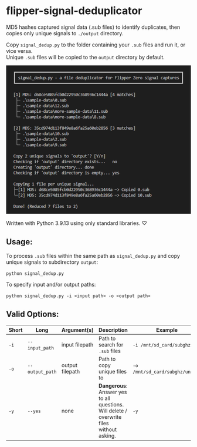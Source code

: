 # flipper-signal-deduplicator

MD5 hashes captured signal data (.sub files) to identify duplicates, then copies only unique signals to `./output` directory.

Copy `signal_dedup.py` to the folder containing your `.sub` files and run it, or vice versa.   
Unique `.sub` files will be copied to the `output` directory by default.

![Screenshot of signal_dedup.py in action](sample.png)

Written with Python 3.9.13 using only standard libraries. ♡

## Usage:
To process `.sub` files within the same path as `signal_dedup.py` and copy unique signals to subdirectory `output`:
```
python signal_dedup.py
```
To specify input and/or output paths:
```
python signal_dedup.py -i <input path> -o <output path>
```

## Valid Options:

| Short | Long            | Argument(s)     | Description                      | Example                         |
| ----- | --------------  | --------------- | -------------------------------- | ------------------------------- |
| `-i`  | `--input_path`  | input filepath  | Path to search for `.sub` files  | `-i /mnt/sd_card/subghz`        |
| `-o`  | `--output_path` | output filepath | Path to copy unique files to     | `-o /mnt/sd_card/subghz/unique` |
| `-y`  | `--yes`         | none            | **Dangerous**: Answer yes to all questions. Will delete / overwrite files without asking. | `-y`                              |
